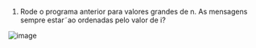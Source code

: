 1) Rode o programa anterior para valores grandes de n. As mensagens sempre estar˜ao ordenadas pelo valor de i?


![image](https://github.com/yurinichimura/labso/assets/139904028/3fb99811-db57-4aba-853a-608bce0a0b13)




